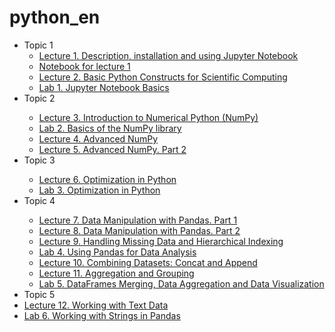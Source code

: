 # python_en
<ul>
  <li>Topic 1 
  <ul>
     <li> <a href= "https://github.com/svniko/python_en/blob/master/Lecture_1_en.pdf">Lecture 1. Description, installation and using Jupyter Notebook</a></li>
     <li> <a href= "https://github.com/svniko/python_en/blob/master/Lecture_1_en_.ipynb">Notebook for lecture 1</a></li>
     <li> <a href= "https://github.com/svniko/python_en/blob/master/Lecture_2.ipynb">Lecture 2. Basic Python Constructs for Scientific Computing</a></li>
     <li> <a href= "https://github.com/svniko/python_en/blob/master/Lab_1_en.pdf">Lab 1. Jupyter Notebook Basics</a></li>
     </ul>
   <li>Topic 2  </li>
       <ul>
     <li><a href= "https://github.com/svniko/python_en/blob/master/Lecture_3_.ipynb">Lecture 3. Introduction to Numerical Python (NumPy)</a></li>
     <li><a href="https://github.com/svniko/python_en/blob/master/Lab_2_en_.pdf">Lab 2. Basics of the NumPy library</a></li>
     <li><a href="https://github.com/svniko/python_en/blob/master/Lecture_4.ipynb">Lecture 4. Advanced NumPy</a></li>
      <li><a href="https://github.com/svniko/python_en/blob/master/Lecture%205_.ipynb">Lecture 5. Advanced NumPy. Part 2</a></li>
         </ul>
    <li>Topic 3  </li>
  <ul>
 <li><a href="https://github.com/svniko/python_en/blob/master/Lecture_6.pdf">Lecture 6. Optimization in Python</a></li>
  <li><a href="https://github.com/svniko/python_en/blob/master/Lab_3_en.pdf">Lab 3. Optimization in Python</a></li>
  </ul>

<li>Topic 4  </li>
  <ul>
 <li><a href="https://github.com/svniko/python_en/blob/master/Lecture_7.ipynb">Lecture 7. Data Manipulation with Pandas. Part 1</a></li>
 <li><a href="https://github.com/svniko/python_en/blob/master/Lecture_8_Git.ipynb">Lecture 8. Data Manipulation with Pandas. Part 2</a></li>
  <li><a href="https://github.com/svniko/python_en/blob/master/Lecture%209_en.ipynb">Lecture 9. Handling Missing Data and Hierarchical Indexing</a></li>
  <li><a href="https://github.com/svniko/python_en/blob/master/Lab_4_en.pdf">Lab 4. Using Pandas for Data Analysis</a></li>
 <li><a href="https://github.com/svniko/python_en/blob/master/Lecture_10_.ipynb">Lecture 10. Combining Datasets: Concat and Append</a></li>
  <li><a href="https://github.com/svniko/python_en/blob/master/Lecture_11.ipynb">Lecture 11. Aggregation and Grouping</a></li>
  <li><a href="https://github.com/svniko/python_en/blob/master/Lab_5_en_edit.pdf">Lab 5. DataFrames Merging, Data Aggregation and Data Visualization</a></li>
  
  </ul>
<li>Topic 5  </li>
  <li><a href=https://github.com/svniko/python_en/blob/master/Lecture12.ipynb">Lecture 12. Working with Text Data</a></li>
  <li><a href="https://github.com/svniko/python_en/blob/master/Lab_6_en.pdf">Lab 6. Working with Strings in Pandas</a></li>
  <ul>
</ul>
